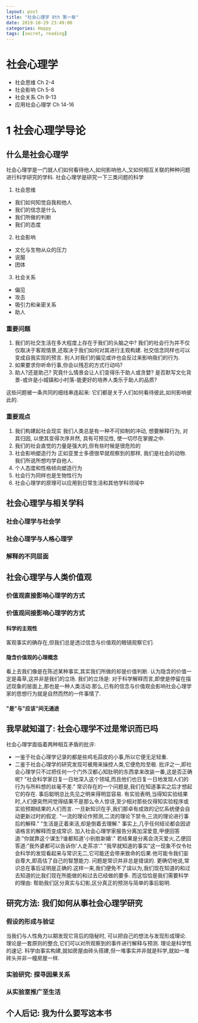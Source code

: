 ```yaml
---
layout: post
title: "社会心理学 8th 第一章"
date: 2019-10-29 23:49:00
categories: Happy
tags: [secret, reading]
---
```


# 社会心理学
  - 社会思维 Ch 2-4
  - 社会影响 Ch 5-8
  - 社会关系 Ch 9-13
  - 应用社会心理学 Ch 14-16

# 1 社会心理学导论
## 什么是社会心理学
社会心理学是一门就人们如何看待他人,如何影响他人,又如何相互关联的种种问题进行科学研究的学科.
社会心理学是研究一下三类问题的科学
1. 社会思维
  - 我们如何知觉自我和他人
  - 我们的信念是什么
  - 我们所做的判断
  - 我们的态度
2. 社会影响
  - 文化与生物从众的压力
  - 说服
  - 团体
3. 社会关系
  - 偏见
  - 攻击
  - 吸引力和亲密关系
  - 助人
### 重要问题
1. 我们的社交生活在多大程度上存在于我们的头脑之中?
我们的社会行为并不仅仅取决于客观情景,还取决于我们如何对其进行主观构建.
社交信念同样也可以变成自我实现的预言. 别人对我们的偏见或许也会反过来影响我们的行为.
2. 如果要求你听命行事,你会以残忍的方式行动吗?
3. 助人?还是助己?
究竟什么情景会让人们变得乐于助人或贪婪? 是否默写文化背景-或许是小城镇和小村落-能更好的培养人类乐于助人的品质?

这些问题被一条共同的细线串连起来: 它们都是关于人们如何看待彼此,如何影响彼此的.

### 重要观点
1. 我们构建起社会现实
我们人类总是有一种不可抑制的冲动, 想要解释行为, 对其归因, 以使其变得次序井然, 具有可预见性, 使一切尽在掌握之中.
2. 我们的社会直觉的力量是强大的,但有些时候是很危险的
3. 社会影响塑造行为
正如亚里士多德很早就观察到的那样, 我们是社会的动物. 我们所说所想均学自他人.
4. 个人态度和性格倾向塑造行为
5. 社会行为同样也是生物性行为
6. 社会心理学的原理可以应用到日常生活和其他学科领域中

## 社会心理学与相关学科
### 社会心理学与社会学
### 社会心理学与人格心理学
### 解释的不同层面

## 社会心理学与人类价值观
### 价值观直接影响心理学的方式
### 价值观间接影响心理学的方式
#### 科学的主观性
客观事实的确存在,但我们总是透过信念与价值观的眼镜观察它们.
#### 隐含价值观的心理概念
看上去我们像是在陈述某种事实,其实我们所做的却是价值判断.
认为隐含的价值一定是毒草,这并非是我们的立场. 我们的立场是: 对于科学解释而言,即使是停留在描述现象的层面上,那也是一种人类活动.那么,已有的信念与价值观会影响社会心理学家的思想行为就是自然而然的一件事情了.
#### "是"与"应该"间无通途

## 我早就知道了: 社会心理学不过是常识而已吗
社会心理学面临着两种相互矛盾的批评:
  - 一鉴于社会心理学记录的都是些鸡毛蒜皮的小事,所以它便无足轻重.
  - 二鉴于社会心理学的研究发现可被用来操控人类,它便危险至极.
批评之一,即社会心理学只不过把任何一个门外汉都心知肚明的东西拿来改装一番,这是否正确呢?
"社会科学家日复一日地深入这个领域,而且他们也日复一日地发现人们的行为与所料想的丝毫不差."
常识存在的一个问题是,我们在知道事实之后才想起它的存在. 事后聪明总比先见之明来得明显容易. 有实验表明,当得知实验结果时,人们便突然间觉得结果不是那么令人惊讶,至少相对那些仅得知实验程序或实验预期结果的人们而言. 一旦新知识在手,我们那卓有成效的记忆系统便会自动更新过时的假定.
"一流的理论作预测,二流的理论下禁令,三流的理论进行事后的解释."
"生活是正着来活,却是倒着去理解."
事实上,几乎任何结论都会因谚语格言的解释而变成常识. 加入社会心理学家报告分离加深爱意,甲便回答道:"你就靠这个谋生?谁都知道'小别胜新婚'." 若结果是分离会浇灭爱火,乙便回答道:"我外婆都可以告诉你'人走茶凉'."
"我早就知道的事实"这一现象不仅令社会科学的发现看起来与常识无二,它可能还会带来致命的后果.他可能令我们妄自尊大,即高估了自己的智慧能力.
问题是常识并非总是错误的. 更确切地说,常识总在事后证明是正确的.这样一来,我们便免不了误以为,我们现在知道的和过去知道的比我们现在所能做的和过去已经做的要多. 而这恰恰是我们需要科学的理由: 帮助我们区分真实与幻影,区分真正的预测与简单的事后聪明.
## 研究方法: 我们如何从事社会心理学研究
### 假设的形成与验证
当我们与人性角力以期发现它背后的隐秘时, 可以把自己的想法与发现形成理论. 理论是一套原则的整合,它们可以对所观察到的事件进行解释与预测. 理论是科学性的速记.
科学由事实构建,就如房屋由砖头搭建,但一堆事实并非就是科学,就如一堆砖头并非一幢房屋一样.

### 实验研究: 探寻因果关系
### 从实验室推广至生活

## 个人后记: 我为什么要写这本书
